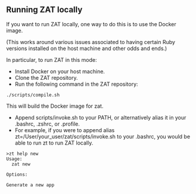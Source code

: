 ## Running ZAT locally

If you want to run ZAT locally, one way to do this is to use the Docker image.

(This works around various issues associated to having certain Ruby versions installed on the host machine and other odds and ends.)

In particular, to run ZAT in this mode:

* Install Docker on your host machine.
* Clone the ZAT repository.
* Run the following command in the ZAT repository:

```
./scripts/compile.sh
```
This will build the Docker image for zat.
* Append scripts/invoke.sh to your PATH, or alternatively alias it in your .bashrc, .zshrc, or .profile.
* For example, if you were to append alias zt=/User/your_user/zat/scripts/invoke.sh to your .bashrc, you would be able to run zt to run ZAT locally.
```
>zt help new
Usage:
  zat new

Options:

Generate a new app
```